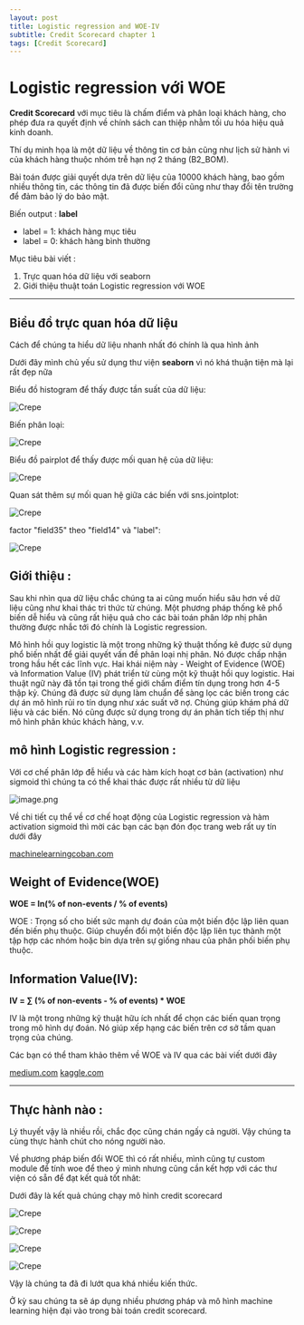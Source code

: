 ```yaml
---
layout: post
title: Logistic regression and WOE-IV
subtitle: Credit Scorecard chapter 1
tags: [Credit Scorecard]
---
```



# Logistic regression với WOE

**Credit Scorecard** với mục tiêu là chấm điểm và phân loại khách hàng, cho phép đưa ra quyết định về chính sách can thiệp nhằm tối ưu hóa hiệu quả kinh doanh.

Thí dụ minh họa là một dữ liệu về thông tin cơ bản cũng như lịch sử hành vi của khách hàng thuộc nhóm trễ hạn nợ 2 tháng (B2_BOM).

Bài toán được giải quyết dựa trên dữ liệu của 10000 khách hàng, bao gồm nhiều thông tin, các thông tin đã được biến đổi cũng như thay đổi tên trường để đảm bảo lý do bảo mật.

Biến output : **label**
- label = 1: khách hàng mục tiêu
- label = 0: khách hàng bình thường


Mục tiêu bài viết : 
1. Trực quan hóa dữ liệu với seaborn
2. Giới thiệu thuật toán Logistic regression với WOE


_______________________________




## Biểu đồ trực quan hóa dữ liệu 

Cách để chúng ta hiểu dữ liệu nhanh nhất đó chính là qua hình ảnh 

Dưới đây mình chủ yếu sử dụng thư viện **seaborn** vì nó khá thuận tiện mà lại rất đẹp nữa

Biểu đồ histogram để thấy được tần suất của dữ liệu:




![Crepe](https://raw.githubusercontent.com/minmax49/minmax49.github.io/master/img/creadit_scorecard1_0.png)



Biến phân loại:



![Crepe](https://raw.githubusercontent.com/minmax49/minmax49.github.io/master/img/creadit_scorecard1_1.png)


Biểu đồ pairplot để thấy được mối quan hệ của dữ liệu:




![Crepe](https://raw.githubusercontent.com/minmax49/minmax49.github.io/master/img/creadit_scorecard1_2.png)



Quan sát thêm sự mối quan hệ giữa các biến với sns.jointplot:






![Crepe](https://raw.githubusercontent.com/minmax49/minmax49.github.io/master/img/creadit_scorecard1_3.png)



factor "field35" theo "field14" và "label":









![Crepe](https://raw.githubusercontent.com/minmax49/minmax49.github.io/master/img/creadit_scorecard1_4.png)



## Giới thiệu :


Sau khi nhìn qua dữ liệu chắc chúng ta ai cũng muốn hiểu sâu hơn về dữ liệu cũng như khai thác tri thức từ chúng. Một phương pháp thống kê phổ biến dễ hiểu và cũng rất hiệu quả cho các bài toán phân lớp nhị phân thường được nhắc tới đó chính là Logistic regression. 

Mô hình hồi quy logistic là một trong những kỹ thuật thống kê được sử dụng phổ biến nhất để giải quyết vấn đề phân loại nhị phân. Nó được chấp nhận trong hầu hết các lĩnh vực. Hai khái niệm này - Weight of Evidence (WOE) và Information Value (IV) phát triển từ cùng một kỹ thuật hồi quy logistic. Hai thuật ngữ này đã tồn tại trong thế giới chấm điểm tín dụng trong hơn 4-5 thập kỷ. Chúng đã được sử dụng làm chuẩn để sàng lọc các biến trong các dự án mô hình rủi ro tín dụng như xác suất vỡ nợ. Chúng giúp khám phá dữ liệu và các biến. Nó cũng được sử dụng trong dự án phân tích tiếp thị như mô hình phân khúc khách hàng, v.v.


## mô hình Logistic regression :

Với cơ chế phân lớp đễ hiểu và các hàm kích hoạt cơ bản (activation) như sigmoid thì chúng ta có thể khai thác được rất nhiều từ dữ liệu

![image.png](https://miro.medium.com/max/1280/0*gKOV65tvGfY8SMem.png)



Về chi tiết cụ thể về cơ chế hoạt động của Logistic regression và hàm activation sigmoid thì mời các bạn các bạn đón đọc trang web rất uy tín dưới đây



<a href="https://machinelearningcoban.com/2017/01/27/logisticregression/">machinelearningcoban.com</a>

## Weight of Evidence(WOE)


**WOE = In(% of non-events / % of events)**

WOE : Trọng số cho biết sức mạnh dự đoán của một biến độc lập liên quan đến biến phụ thuộc. Giúp chuyển đổi một biến độc lập liên tục thành một tập hợp các nhóm hoặc bin dựa trên sự giống nhau của phân phối biến phụ thuộc.


## Information Value(IV):

**IV = ∑ (% of non-events - % of events) * WOE**


IV là một trong những kỹ thuật hữu ích nhất để chọn các biến quan trọng trong mô hình dự đoán. Nó giúp xếp hạng các biến trên cơ sở tầm quan trọng của chúng.

Các bạn có thể tham khảo thêm về WOE và IV qua các bài viết dưới đây 

<a href="https://medium.com/@sundarstyles89/weight-of-evidence-and-information-value-using-python-6f05072e83eb">medium.com</a>
<a href="https://www.kaggle.com/pavansanagapati/weight-of-evidence-woe-information-value-iv">kaggle.com</a>

-----------------------------

## Thực hành nào :

Lý thuyết vậy là nhiều rồi, chắc đọc cũng chán ngấy cả người. Vậy chúng ta cùng thực hành chút cho nóng người nào. 

Về phương pháp biến đổi WOE thì có rất nhiều, mình cũng tự custom module để tính woe để theo ý mình nhưng cũng cần kết hợp với các thư viện có sẵn để đạt kết quả tốt nhât:

Dưới đây là kết quả chúng chạy mô hình credit scorecard





![Crepe](https://raw.githubusercontent.com/minmax49/minmax49.github.io/master/img/creadit_scorecard1_5.png)





![Crepe](https://raw.githubusercontent.com/minmax49/minmax49.github.io/master/img/creadit_scorecard1_6.png)





![Crepe](https://raw.githubusercontent.com/minmax49/minmax49.github.io/master/img/creadit_scorecard1_7.png)








![Crepe](https://raw.githubusercontent.com/minmax49/minmax49.github.io/master/img/creadit_scorecard1_8.png)


Vậy là chúng  ta đã đi lướt qua khá nhiều kiến thức. 

Ở kỳ sau chúng ta sẽ áp dụng nhiều phương pháp và mô hình machine learning hiện đại vào trong bài toán credit scorecard.

